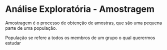 # Análise Exploratória - Amostragem

Amostragem é o processo de obtenção de amostras, que são uma pequena parte de uma população.

População se refere a todos os membros de um grupo o qual querermos estudar